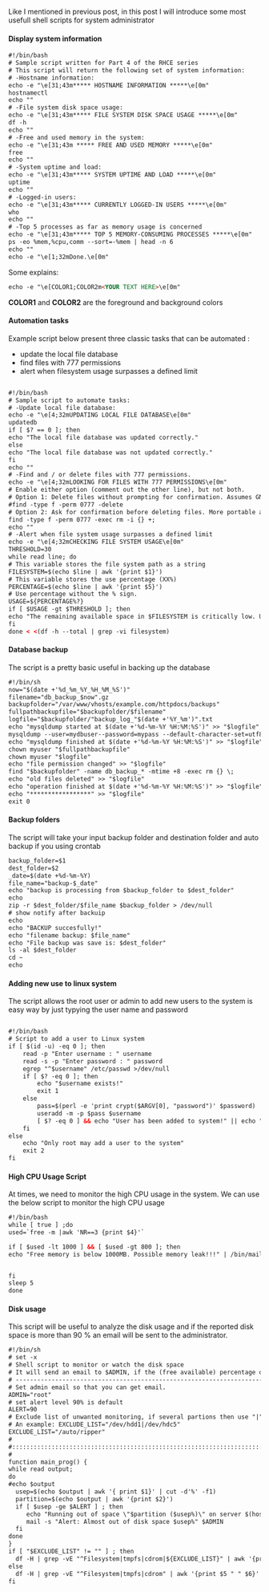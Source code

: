Like I mentioned in previous post, in this post I will introduce some most usefull shell scripts for system administrator  

#### Display system information  
```html  
#!/bin/bash
# Sample script written for Part 4 of the RHCE series
# This script will return the following set of system information:
# -Hostname information:
echo -e "\e[31;43m***** HOSTNAME INFORMATION *****\e[0m"
hostnamectl
echo ""
# -File system disk space usage:
echo -e "\e[31;43m***** FILE SYSTEM DISK SPACE USAGE *****\e[0m"
df -h
echo ""
# -Free and used memory in the system:
echo -e "\e[31;43m ***** FREE AND USED MEMORY *****\e[0m"
free
echo ""
# -System uptime and load:
echo -e "\e[31;43m***** SYSTEM UPTIME AND LOAD *****\e[0m"
uptime
echo ""
# -Logged-in users:
echo -e "\e[31;43m***** CURRENTLY LOGGED-IN USERS *****\e[0m"
who
echo ""
# -Top 5 processes as far as memory usage is concerned
echo -e "\e[31;43m***** TOP 5 MEMORY-CONSUMING PROCESSES *****\e[0m"
ps -eo %mem,%cpu,comm --sort=-%mem | head -n 6
echo ""
echo -e "\e[1;32mDone.\e[0m"
```  
Some explains:  
```html  
echo -e "\e[COLOR1;COLOR2m<YOUR TEXT HERE>\e[0m"
```  
**COLOR1** and **COLOR2** are the foreground and background colors

#### Automation tasks  
Example script below present three classic tasks that can be automated :
* update the local file database  
* find files with 777 permissions  
* alert when filesystem usage surpasses a defined limit  
```html 

#!/bin/bash
# Sample script to automate tasks:
# -Update local file database:
echo -e "\e[4;32mUPDATING LOCAL FILE DATABASE\e[0m"
updatedb
if [ $? == 0 ]; then
echo "The local file database was updated correctly."
else
echo "The local file database was not updated correctly."
fi
echo ""
# -Find and / or delete files with 777 permissions.
echo -e "\e[4;32mLOOKING FOR FILES WITH 777 PERMISSIONS\e[0m"
# Enable either option (comment out the other line), but not both.
# Option 1: Delete files without prompting for confirmation. Assumes GNU version of find.
#find -type f -perm 0777 -delete
# Option 2: Ask for confirmation before deleting files. More portable across systems.
find -type f -perm 0777 -exec rm -i {} +;
echo ""
# -Alert when file system usage surpasses a defined limit 
echo -e "\e[4;32mCHECKING FILE SYSTEM USAGE\e[0m"
THRESHOLD=30
while read line; do
# This variable stores the file system path as a string
FILESYSTEM=$(echo $line | awk '{print $1}')
# This variable stores the use percentage (XX%)
PERCENTAGE=$(echo $line | awk '{print $5}')
# Use percentage without the % sign.
USAGE=${PERCENTAGE%?}
if [ $USAGE -gt $THRESHOLD ]; then
echo "The remaining available space in $FILESYSTEM is critically low. Used: $PERCENTAGE"
fi
done < <(df -h --total | grep -vi filesystem)  
```

#### Database backup  
The script is a pretty basic useful in backing up the database
```html  
#!/bin/sh
now="$(date +'%d_%m_%Y_%H_%M_%S')"
filename="db_backup_$now".gz
backupfolder="/var/www/vhosts/example.com/httpdocs/backups"
fullpathbackupfile="$backupfolder/$filename"
logfile="$backupfolder/"backup_log_"$(date +'%Y_%m')".txt
echo "mysqldump started at $(date +'%d-%m-%Y %H:%M:%S')" >> "$logfile"
mysqldump --user=mydbuser--password=mypass --default-character-set=utf8 mydatabase | gzip > "$fullpathbackupfile"
echo "mysqldump finished at $(date +'%d-%m-%Y %H:%M:%S')" >> "$logfile"
chown myuser "$fullpathbackupfile"
chown myuser "$logfile"
echo "file permission changed" >> "$logfile"
find "$backupfolder" -name db_backup_* -mtime +8 -exec rm {} \;
echo "old files deleted" >> "$logfile"
echo "operation finished at $(date +'%d-%m-%Y %H:%M:%S')" >> "$logfile"
echo "*****************" >> "$logfile"
exit 0
``` 

#### Backup folders  
The script will take your input backup folder and destination folder and auto backup if you using crontab  

```html  
backup_folder=$1
dest_folder=$2
_date=$(date +%d-%m-%Y)
file_name="backup-$_date"
echo "backup is processing from $backup_folder to $dest_folder"
echo
zip -r $dest_folder/$file_name $backup_folder > /dev/null
# show notify after backuip
echo
echo "BACKUP succesfully!"
echo "filename backup: $file_name"
echo "File backup was save is: $dest_folder"
ls -al $dest_folder
cd ~
echo
```

#### Adding new use to linux system  
The script allows the root user or admin to add new users to the system is easy way by just typying the user name and password  
```html 

#!/bin/bash
# Script to add a user to Linux system
if [ $(id -u) -eq 0 ]; then
    read -p "Enter username : " username
    read -s -p "Enter password : " password
    egrep "^$username" /etc/passwd >/dev/null
    if [ $? -eq 0 ]; then
        echo "$username exists!"
        exit 1
    else
        pass=$(perl -e 'print crypt($ARGV[0], "password")' $password)
        useradd -m -p $pass $username
        [ $? -eq 0 ] && echo "User has been added to system!" || echo "Failed to add a user!"
    fi
else
    echo "Only root may add a user to the system"
    exit 2
fi
```  
#### High CPU Usage Script  
At times, we need to monitor the high CPU usage in the system. We can use the below script to monitor the high CPU usage  
```html  
#!/bin/bash
while [ true ] ;do
used=`free -m |awk 'NR==3 {print $4}'`

if [ $used -lt 1000 ] && [ $used -gt 800 ]; then
echo "Free memory is below 1000MB. Possible memory leak!!!" | /bin/mail -s "HIGH MEMORY ALERT!!!" user@mydomain.com


fi
sleep 5
done
```  
#### Disk usage  
This script will be useful to analyze the disk usage and if the reported disk space is more than 90 % an email will be sent to the administrator.  
```html  
#!/bin/sh
# set -x
# Shell script to monitor or watch the disk space
# It will send an email to $ADMIN, if the (free available) percentage of space is >= 90%.
# -------------------------------------------------------------------------
# Set admin email so that you can get email.
ADMIN="root"
# set alert level 90% is default
ALERT=90
# Exclude list of unwanted monitoring, if several partions then use "|" to separate the partitions.
# An example: EXCLUDE_LIST="/dev/hdd1|/dev/hdc5"
EXCLUDE_LIST="/auto/ripper"
#
#::::::::::::::::::::::::::::::::::::::::::::::::::::::::::::::::::::::::::::::::::::::::::::::::::::::::
#
function main_prog() {
while read output;
do
#echo $output
  usep=$(echo $output | awk '{ print $1}' | cut -d'%' -f1)
  partition=$(echo $output | awk '{print $2}')
  if [ $usep -ge $ALERT ] ; then
     echo "Running out of space \"$partition ($usep%)\" on server $(hostname), $(date)" | \
     mail -s "Alert: Almost out of disk space $usep%" $ADMIN
  fi
done
}
if [ "$EXCLUDE_LIST" != "" ] ; then
  df -H | grep -vE "^Filesystem|tmpfs|cdrom|${EXCLUDE_LIST}" | awk '{print $5 " " $6}' | main_prog
else
  df -H | grep -vE "^Filesystem|tmpfs|cdrom" | awk '{print $5 " " $6}' | main_prog
fi  
```  




